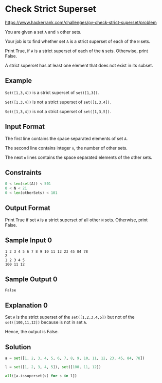 # Check Strict Superset

https://www.hackerrank.com/challenges/py-check-strict-superset/problem

You are given a set `A` and `n` other sets.

Your job is to find whether set `A` is a strict superset of each of the `N` sets.

Print True, if `A` is a strict superset of each of the `N` sets. Otherwise, print False.

A strict superset has at least one element that does not exist in its subset.

## Example

`Set([1,3,4])` is a strict superset of `set([1,3])`.

`Set([1,3,4])` is not a strict superset of `set([1,3,4])`.

`Set([1,3,4])` is not a strict superset of `set([1,3,5])`.

## Input Format

The first line contains the space separated elements of set `A`.

The second line contains integer `n`, the number of other sets.

The next `n` lines contains the space separated elements of the other sets.

## Constraints

```py
0 < len(set(A)) < 501
0 < N < 21
0 < len(otherSets) < 101
```

## Output Format

Print True if set `A` is a strict superset of all other `N` sets. Otherwise, print False.

## Sample Input 0

```
1 2 3 4 5 6 7 8 9 10 11 12 23 45 84 78
2
1 2 3 4 5
100 11 12
```

## Sample Output 0

```
False
```

## Explanation 0

Set `A` is the strict superset of the `set([1,2,3,4,5])` but not of the `set([100,11,12])` because is not in set `A`.

Hence, the output is False.

## Solution

```py
a = set([1, 2, 3, 4, 5, 6, 7, 8, 9, 10, 11, 12, 23, 45, 84, 78])

l = set([1, 2, 3, 4, 5]), set([100, 11, 12])

all([a.issuperset(s) for s in l])
```